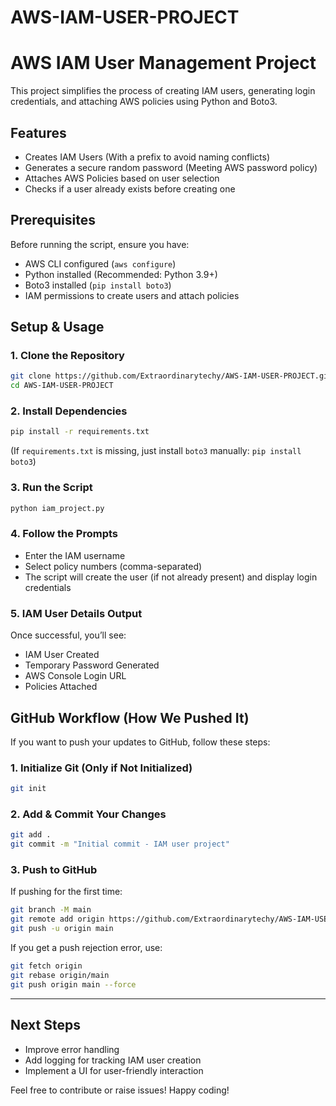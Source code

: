 # AWS-IAM-USER-PROJECT
# AWS IAM User Management Project  

This project simplifies the process of creating IAM users, generating login credentials, and attaching AWS policies using Python and Boto3.  

## Features  
- Creates IAM Users (With a prefix to avoid naming conflicts)  
- Generates a secure random password (Meeting AWS password policy)  
- Attaches AWS Policies based on user selection  
- Checks if a user already exists before creating one  

## Prerequisites  
Before running the script, ensure you have:  
- AWS CLI configured (`aws configure`)  
- Python installed (Recommended: Python 3.9+)  
- Boto3 installed (`pip install boto3`)  
- IAM permissions to create users and attach policies  

## Setup & Usage  
### 1. Clone the Repository  
```bash
git clone https://github.com/Extraordinarytechy/AWS-IAM-USER-PROJECT.git
cd AWS-IAM-USER-PROJECT
```

### 2. Install Dependencies  
```bash
pip install -r requirements.txt
```
(If `requirements.txt` is missing, just install `boto3` manually: `pip install boto3`)  

### 3. Run the Script  
```bash
python iam_project.py
```

### 4. Follow the Prompts  
- Enter the IAM username  
- Select policy numbers (comma-separated)  
- The script will create the user (if not already present) and display login credentials  

### 5. IAM User Details Output  
Once successful, you’ll see:  
- IAM User Created  
- Temporary Password Generated  
- AWS Console Login URL  
- Policies Attached  

## GitHub Workflow (How We Pushed It)  
If you want to push your updates to GitHub, follow these steps:  

### 1. Initialize Git (Only if Not Initialized)  
```bash
git init
```

### 2. Add & Commit Your Changes  
```bash
git add .
git commit -m "Initial commit - IAM user project"
```

### 3. Push to GitHub  
If pushing for the first time:  
```bash
git branch -M main
git remote add origin https://github.com/Extraordinarytechy/AWS-IAM-USER-PROJECT.git
git push -u origin main
```

If you get a push rejection error, use:  
```bash
git fetch origin
git rebase origin/main
git push origin main --force
```

---

## Next Steps 
- Improve error handling  
- Add logging for tracking IAM user creation  
- Implement a UI for user-friendly interaction  

Feel free to contribute or raise issues! Happy coding!  

